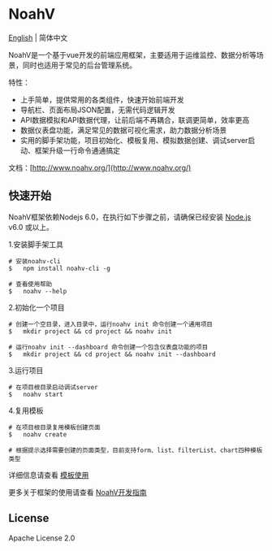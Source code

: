 # NoahV

[English](./README.md) | 简体中文

NoahV是一个基于vue开发的前端应用框架，主要适用于运维监控、数据分析等场景，同时也适用于常见的后台管理系统。

特性：

* 上手简单，提供常用的各类组件，快速开始前端开发
* 导航栏、页面布局JSON配置，无需代码逻辑开发
* API数据模拟和API数据代理，让前后端不再耦合，联调更简单，效率更高 
* 数据仪表盘功能，满足常见的数据可视化需求，助力数据分析场景
* 实用的脚手架功能，项目初始化、模板复用、模拟数据创建、调试server启动、框架升级一行命令通通搞定

文档：[http://www.noahv.org/](http://www.noahv.org/)

## 快速开始

NoahV框架依赖Nodejs 6.0，在执行如下步骤之前，请确保已经安装 <a href="https://nodejs.org/en/">Node.js</a> v6.0 或以上。

1.安装脚手架工具

```shell
# 安装noahv-cli
$   npm install noahv-cli -g

# 查看使用帮助
$   noahv --help
```

2.初始化一个项目

```shell
# 创建一个空目录，进入目录中，运行noahv init 命令创建一个通用项目
$   mkdir project && cd project && noahv init

# 运行noahv init --dashboard 命令创建一个包含仪表盘功能的项目
$   mkdir project && cd project && noahv init --dashboard
```

3.运行项目

```shell
# 在项目根目录启动调试server
$   noahv start 
```

4.复用模板

```shell
# 在项目根目录复用模板创建页面
$   noahv create 

# 根据提示选择需要创建的页面类型，目前支持form、list、filterList、chart四种模板类型
```

详细信息请查看 [模板使用](http://www.noahv.org/#/guide/tpl)

更多关于框架的使用请查看 [NoahV开发指南](http://www.noahv.org/#/guide/about)


## License

Apache License 2.0

